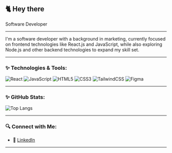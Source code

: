  ## 🐈 Hey there

Software Developer 

---


I'm a software developer with a background in marketing, currently focused on frontend technologies like React.js and JavaScript, while also exploring Node.js and other backend technologies to expand my skill set.

---

### ✨ Technologies & Tools:

![React](https://img.shields.io/badge/-React-61DAFB?style=flat&logo=react&logoColor=white)
![JavaScript](https://img.shields.io/badge/-JavaScript-F7DF1E?style=flat&logo=javascript&logoColor=black)
![HTML5](https://img.shields.io/badge/-HTML5-E34F26?style=flat&logo=html5&logoColor=white)
![CSS3](https://img.shields.io/badge/-CSS3-1572B6?style=flat&logo=css3)
![TailwindCSS](https://img.shields.io/badge/-TailwindCSS-38B2AC?style=flat&logo=tailwind-css&logoColor=white)
![Figma](https://img.shields.io/badge/-Figma-F24E1E?style=flat&logo=figma&logoColor=white)

---

### ✨ GitHub Stats:

![Top Langs](https://github-readme-stats.vercel.app/api/top-langs/?username=HandeBudak&layout=compact&theme=radical)


---

### 🔍 Connect with Me:
- 🌟 [LinkedIn](https://www.linkedin.com/in/hande-budak-658702159/) 

---


